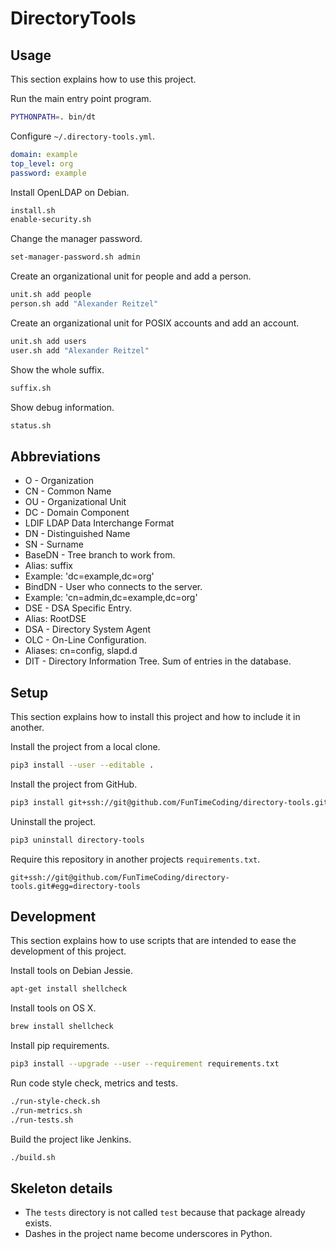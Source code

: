 # DirectoryTools

## Usage

This section explains how to use this project.

Run the main entry point program.

```sh
PYTHONPATH=. bin/dt
```

Configure `~/.directory-tools.yml`.

```yml
domain: example
top_level: org
password: example
```

Install OpenLDAP on Debian.

```sh
install.sh
enable-security.sh
```

Change the manager password.

```sh
set-manager-password.sh admin
```

Create an organizational unit for people and add a person.

```sh
unit.sh add people
person.sh add "Alexander Reitzel"
```

Create an organizational unit for POSIX accounts and add an account.

```sh
unit.sh add users
user.sh add "Alexander Reitzel"
```

Show the whole suffix.

```sh
suffix.sh
```

Show debug information.

```sh
status.sh
```


## Abbreviations

* O - Organization
* CN - Common Name
* OU - Organizational Unit
* DC - Domain Component
* LDIF LDAP Data Interchange Format
* DN - Distinguished Name
* SN - Surname
* BaseDN - Tree branch to work from.
 * Alias: suffix
 * Example: 'dc=example,dc=org'
* BindDN - User who connects to the server.
 * Example: 'cn=admin,dc=example,dc=org'
* DSE - DSA Specific Entry.
 * Alias: RootDSE
* DSA - Directory System Agent
* OLC - On-Line Configuration.
 * Aliases: cn=config, slapd.d
* DIT - Directory Information Tree. Sum of entries in the database.


## Setup

This section explains how to install this project and how to include it in another.

Install the project from a local clone.

```sh
pip3 install --user --editable .
```

Install the project from GitHub.

```sh
pip3 install git+ssh://git@github.com/FunTimeCoding/directory-tools.git#egg=directory-tools
```

Uninstall the project.

```sh
pip3 uninstall directory-tools
```

Require this repository in another projects `requirements.txt`.

```
git+ssh://git@github.com/FunTimeCoding/directory-tools.git#egg=directory-tools
```


## Development

This section explains how to use scripts that are intended to ease the development of this project.

Install tools on Debian Jessie.

```sh
apt-get install shellcheck
```

Install tools on OS X.

```sh
brew install shellcheck
```

Install pip requirements.

```sh
pip3 install --upgrade --user --requirement requirements.txt
```

Run code style check, metrics and tests.

```sh
./run-style-check.sh
./run-metrics.sh
./run-tests.sh
```

Build the project like Jenkins.

```sh
./build.sh
```


## Skeleton details

* The `tests` directory is not called `test` because that package already exists.
* Dashes in the project name become underscores in Python.
